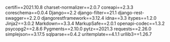 certifi==2021.10.8
charset-normalizer==2.0.7
coreapi==2.3.3
coreschema==0.0.4
Django==2.2
django-filter==21.1
django-rest-swagger==2.2.0
djangorestframework==3.12.4
idna==3.3
itypes==1.2.0
Jinja2==3.0.2
Markdown==3.3.4
MarkupSafe==2.0.1
openapi-codec==1.3.2
psycopg2==2.8.6
Pygments==2.10.0
pytz==2021.3
requests==2.26.0
simplejson==3.17.5
sqlparse==0.4.2
uritemplate==4.1.1
urllib3==1.26.7
